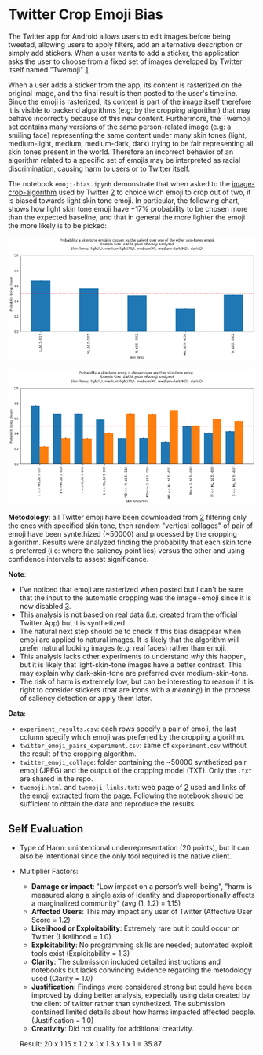 # Twitter Crop Emoji Bias

The Twitter app for Android allows users to edit images before being tweeted, allowing users to apply filters, add an alternative description or simply add stickers.
When a user wants to add a sticker, the application asks the user to choose from a fixed set of images developed by Twitter itself named "Twemoji" [1].

When a user adds a sticker from the app, its content is rasterized on the original image, and the final result is then posted to the user's timeline. 
Since the emoji is rasterized, its content is part of the image itself therefore it is visible to backend algorithms (e.g: by the cropping algorithm) that may behave incorrectly because of this new content. Furthermore, the Twemoji set contains many versions of the same person-related image (e.g: a smiling face) representing the same content under many skin tones (light, medium-light, medium, medium-dark, dark) trying to be fair representing all skin tones present in the world. Therefore an incorrect behavior of an algorithm related to a specific set of emojis may be interpreted as racial discrimination, causing harm to users or to Twitter itself.

The notebook `emoji-bias.ipynb` demonstrate that when asked to the [image-crop-algorithm](https://github.com/twitter-research/image-crop-analysis) used by Twitter [2] to choice wich emoji to crop out of two, it is biased towards light skin tone emoji. In particular, the following chart, shows how light skin tone emoji have +17% probability to be chosen more than the expected baseline, and that in general the more lighter the emoji the more likely is to be picked:


![](result_aggr.png)

![](result_pairs.png)

**Metodology**: all Twitter emoji have been downloaded from [2] filtering only the ones with specified skin tone, then random "vertical collages" of pair of emoji have been syntethized (~50000) and processed by the cropping algorithm. Results were analyzed finding the probability that each skin tone is preferred (i.e: where the saliency point lies) versus the other and using confidence intervals to assest significance.

**Note**: 
- I've noticed that emoji are rasterized when posted but I can't be sure that the input to the automatic cropping was the image+emoji since it is now disabled [3].
- This analysis is not based on real data (i.e: created from the official Twitter App) but it is synthetized.
- The natural next step should be to check if this bias disappear when emoji are applied to natural images. It is likely that the algorithm will prefer natural looking images (e.g: real faces) rather than emoji.
- This analysis lacks other experiments to understand _why_ this happen, but it is likely that light-skin-tone images have a better contrast. This may explain why dark-skin-tone are preferred over medium-skin-tone.
- The risk of harm is extremely low, but can be interesting to reason if it is right to consider stickers (that are icons with a _meaning_) in the process of saliency detection or apply them later.

**Data**: 
 - `experiment_results.csv`: each rows specify a pair of emoji, the last column specify which emoji was preferred by the cropping algorithm.
 - `twitter_emoji_pairs_experiment.csv`: same of `experiment.csv` without the result of the cropping algorithm.
 - `twitter_emoji_collage`: folder containing the ~50000 synthetized pair emoji (JPEG) and the output of the cropping model (TXT). Only the `.txt` are shared in the repo.
 - `twemoji.html` and `twemoji_links.txt`: web page of [2] used and links of the emoji extracted from the page.
Following the notebook should be sufficient to obtain the data and reproduce the results.

## Self Evaluation

* Type of Harm: unintentional underrepresentation (20 points), but it can also be intentional since the only tool required is the native client.
* Multiplier Factors:
  - **Damage or impact**: "Low impact on a person’s well-being", "harm is measured along a single axis of identity and disproportionally affects a marginalized community" (avg (1, 1.2) = 1.15)
  - **Affected Users**: This may impact any user of Twitter (Affective User Score = 1.2)
  - **Likelihood or Exploitability**: Extremely rare but it could occur on Twitter (Likelihood = 1.0)
  - **Exploitability**: No programming skills are needed; automated exploit tools exist (Exploitability = 1.3)
  - **Clarity**: The submission included detailed instructions and notebooks but lacks convincing evidence regarding the metodology used (Clarity = 1.0)
  - **Justification**: Findings were considered strong but could have been improved by doing better analysis, expecially using data created by the client of twitter rather than synthetized. The submission contained limited details about how harms impacted affected people. (Justification = 1.0)
  - **Creativity**: Did not qualify for additional creativity.
  
  Result: 20 x 1.15 x 1.2 x 1 x 1.3 x 1 x 1 = 35.87
  
  [1]: https://twemoji.twitter.com/
  [2]: https://emojipedia.org/twitter/twemoji-13.1/
  [3]: https://twitter.com/dantley/status/1390040111228723200?s=20
